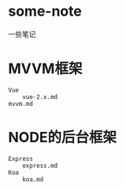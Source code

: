 # some-note
一些笔记


# MVVM框架
    Vue
        vue-2.x.md
    mvvm.md



# NODE的后台框架
    Express
        express.md
    Koa
        koa.md
